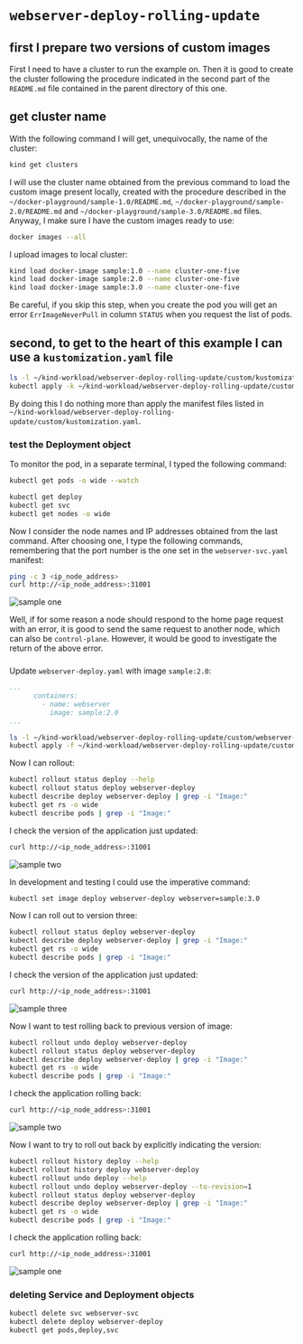 # `webserver-deploy-rolling-update`

## first I prepare two versions of custom images

First I need to have a cluster to run the example on.
Then it is good to create the cluster following the procedure indicated in the second part of the `README.md` file contained in the parent directory of this one.

## get cluster name

With the following command I will get, unequivocally, the name of the cluster:

```bash
kind get clusters
```

I will use the cluster name obtained from the previous command to load the custom image present locally, created with the procedure described in the `~/docker-playground/sample-1.0/README.md`, `~/docker-playground/sample-2.0/README.md` and `~/docker-playground/sample-3.0/README.md` files.
Anyway, I make sure I have the custom images ready to use:

```bash
docker images --all
```

I upload images to local cluster:

```bash
kind load docker-image sample:1.0 --name cluster-one-five
kind load docker-image sample:2.0 --name cluster-one-five
kind load docker-image sample:3.0 --name cluster-one-five
```

Be careful, if you skip this step, when you create the pod you will get an error `ErrImageNeverPull` in column `STATUS` when you request the list of pods.

## second, to get to the heart of this example I can use a `kustomization.yaml` file

```bash
ls -l ~/kind-workload/webserver-deploy-rolling-update/custom/kustomization.yaml
kubectl apply -k ~/kind-workload/webserver-deploy-rolling-update/custom/
```

By doing this I do nothing more than apply the manifest files listed in `~/kind-workload/webserver-deploy-rolling-update/custom/kustomization.yaml`.

### test the Deployment object

To monitor the pod, in a separate terminal, I typed the following command:

```bash
kubectl get pods -o wide --watch
```

```bash
kubectl get deploy
kubectl get svc
kubectl get nodes -o wide
```

Now I consider the node names and IP addresses obtained from the last command.
After choosing one, I type the following commands, remembering that the port number is the one set in the `webserver-svc.yaml` manifest:

```bash
ping -c 3 <ip_node_address>
curl http://<ip_node_address>:31001
```

![sample one](./screenshots/sample-one.png)

Well, if for some reason a node should respond to the home page request with an error, it is good to send the same request to another node, which can also be `control-plane`.
However, it would be good to investigate the return of the above error.

### 

Update `webserver-deploy.yaml` with image `sample:2.0`:

```yaml
...
      containers:
        - name: webserver
          image: sample:2.0
...
```

```bash
ls -l ~/kind-workload/webserver-deploy-rolling-update/custom/webserver-deploy.yaml
kubectl apply -f ~/kind-workload/webserver-deploy-rolling-update/custom/webserver-deploy.yaml
```

Now I can rollout:

```bash
kubectl rollout status deploy --help
kubectl rollout status deploy webserver-deploy
kubectl describe deploy webserver-deploy | grep -i "Image:"
kubectl get rs -o wide
kubectl describe pods | grep -i "Image:"
```

I check the version of the application just updated:

```bash
curl http://<ip_node_address>:31001
```

![sample two](./screenshots/sample-two.png)

In development and testing I could use the imperative command:

```bash
kubectl set image deploy webserver-deploy webserver=sample:3.0
```

Now I can roll out to version three:

```bash
kubectl rollout status deploy webserver-deploy
kubectl describe deploy webserver-deploy | grep -i "Image:"
kubectl get rs -o wide
kubectl describe pods | grep -i "Image:"
```

I check the version of the application just updated:

```bash
curl http://<ip_node_address>:31001
```

![sample three](./screenshots/sample-three.png)

Now I want to test rolling back to previous version of image:

```bash
kubectl rollout undo deploy webserver-deploy
kubectl rollout status deploy webserver-deploy
kubectl describe deploy webserver-deploy | grep -i "Image:"
kubectl get rs -o wide
kubectl describe pods | grep -i "Image:"
```

I check the application rolling back:

```bash
curl http://<ip_node_address>:31001
```

![sample two](./screenshots/sample-two.png)

Now I want to try to roll out back by explicitly indicating the version:

```bash
kubectl rollout history deploy --help
kubectl rollout history deploy webserver-deploy
kubectl rollout undo deploy --help
kubectl rollout undo deploy webserver-deploy --to-revision=1
kubectl rollout status deploy webserver-deploy
kubectl describe deploy webserver-deploy | grep -i "Image:"
kubectl get rs -o wide
kubectl describe pods | grep -i "Image:"
```

I check the application rolling back:

```bash
curl http://<ip_node_address>:31001
```

![sample one](./screenshots/sample-one.png)

### deleting Service and Deployment objects

```bash
kubectl delete svc webserver-svc
kubectl delete deploy webserver-deploy
kubectl get pods,deploy,svc
```
